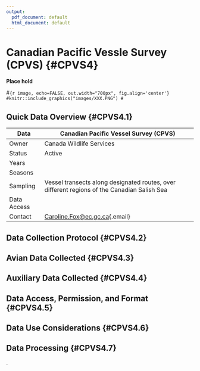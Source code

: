 ```yaml
---
output:
  pdf_document: default
  html_document: default
---
```


# Canadian Pacific Vessle Survey (CPVS) {#CPVS4}

**Place hold**



\#`{r image, echo=FALSE, out.width="700px", fig.align='center'} #knitr::include_graphics("images/XXX.PNG") #`

## Quick Data Overview {#CPVS4.1}

| Data        | Canadian Pacific Vessel Survey (CPVS)                                                       |
|-------------|---------------------------------------------------------------------------------------------|
| Owner       | Canada Wildlife Services                                                                    |
| Status      | Active                                                                                      |
| Years       |                                                                                             |
| Seasons     |                                                                                             |
| Sampling    | Vessel transects along designated routes, over different regions of the Canadian Salish Sea |
| Data Access |                                                                                             |
| Contact     | [Caroline.Fox\@ec.gc.ca](mailto:Caroline.Fox@ec.gc.ca){.email}                              |

## Data Collection Protocol {#CPVS4.2}

## Avian Data Collected {#CPVS4.3}

## Auxiliary Data Collected {#CPVS4.4}

## Data Access, Permission, and Format {#CPVS4.5}

## Data Use Considerations {#CPVS4.6}

## Data Processing {#CPVS4.7}

.
